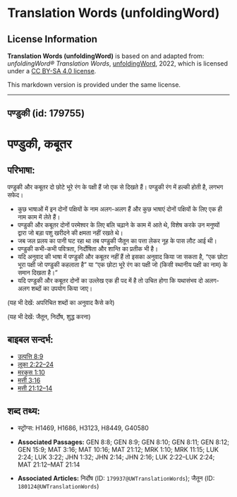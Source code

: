 # Translation Words (unfoldingWord)

## License Information

**Translation Words (unfoldingWord)** is based on and adapted from: _unfoldingWord® Translation Words_, [unfoldingWord](https://unfoldingword.org/utw), 2022, which is licensed under a [CC BY-SA 4.0 license](https://creativecommons.org/licenses/by-sa/4.0/legalcode.en).

This markdown version is provided under the same license.



--------------------------------

## पण्डुकी (id: 179755)

पण्डुकी, कबूतर
==============

परिभाषा:
--------

पण्डुकी और कबूतर दो छोटे भूरे रंग के पक्षी हैं जो एक से दिखते हैं। पण्डुकी रंग में हल्की होती है, लगभग सफेद।

* कुछ भाषाओं में इन दोनों पक्षियों के नाम अलग\-अलग हैं और कुछ भाषाएं दोनों पक्षियों के लिए एक ही नाम काम में लेते हैं।
* पण्डुकी और कबूतर दोनों परमेश्वर के लिए बलि चढ़ाने के काम में आते थे, विशेष करके उन मनुष्यों द्वारा जो बड़ा पशु खरीदने की क्षमता नहीं रखते थे।
* जब जल प्रलय का पानी घट रहा था तब पण्डुकी जैतून का पत्ता लेकर नूह के पास लौट आई थी।
* पण्डुकी कभी\-कभी पवित्रता, निर्दोषिता और शान्ति का प्रतीक भी है।
* यदि अनुवाद की भाषा में पण्डुकी और कबूतर नहीं हैं तो इसका अनुवाद किया जा सकता है, “एक छोटा भूरा पक्षी जो पण्डुकी कहलाता है” या “एक छोटा भूरे रंग का पक्षी जो (किसी स्थानीय पक्षी का नाम) के समान दिखता है।”
* यदि पण्डुकी और कबूतर दोनों का उल्लेख एक ही पद में है तो उचित होगा कि यथासंभव दो अलग\-अलग शब्दों का उपयोग किया जाए।

(यह भी देखें: अपरिचित शब्दों का अनुवाद कैसे करे)

(यह भी देखें: जैतून, निर्दोष, शुद्ध करना)

बाइबल सन्दर्भ:
--------------

* [उत्पत्ति 8:9](https://ref.ly/Gen8:9)
* [लूका 2:22–24](https://ref.ly/Luke2:22-Luke2:24)
* [मरकुस 1:10](https://ref.ly/Mark1:10)
* [मत्ती 3:16](https://ref.ly/Matt3:16)
* [मत्ती 21:12–14](https://ref.ly/Matt21:12-Matt21:14)

शब्द तथ्य:
----------

* स्ट्रोंग्स: H1469, H1686, H3123, H8449, G40580

* **Associated Passages:** GEN 8:8; GEN 8:9; GEN 8:10; GEN 8:11; GEN 8:12; GEN 15:9; MAT 3:16; MAT 10:16; MAT 21:12; MRK 1:10; MRK 11:15; LUK 2:24; LUK 3:22; JHN 1:32; JHN 2:14; JHN 2:16; LUK 2:22–LUK 2:24; MAT 21:12–MAT 21:14
* **Associated Articles:** निर्दोष (ID: `179937@UWTranslationWords`); जैतून (ID: `180124@UWTranslationWords`)

